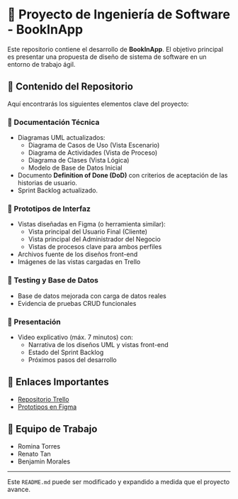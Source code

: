 # 🧠 Proyecto de Ingeniería de Software - BookInApp

Este repositorio contiene el desarrollo de **BookInApp**. El objetivo principal es presentar una propuesta de diseño de sistema de software en un entorno de trabajo ágil.

## 📁 Contenido del Repositorio

Aquí encontrarás los siguientes elementos clave del proyecto:

### 📌 Documentación Técnica
- Diagramas UML actualizados:
  - Diagrama de Casos de Uso (Vista Escenario)
  - Diagrama de Actividades (Vista de Proceso)
  - Diagrama de Clases (Vista Lógica)
  - Modelo de Base de Datos Inicial
- Documento **Definition of Done (DoD)** con criterios de aceptación de las historias de usuario.
- Sprint Backlog actualizado.

### 🎨 Prototipos de Interfaz
- Vistas diseñadas en Figma (o herramienta similar):
  - Vista principal del Usuario Final (Cliente)
  - Vista principal del Administrador del Negocio
  - Vistas de procesos clave para ambos perfiles
- Archivos fuente de los diseños front-end
- Imágenes de las vistas cargadas en Trello

### 🧪 Testing y Base de Datos
- Base de datos mejorada con carga de datos reales
- Evidencia de pruebas CRUD funcionales

### 🎥 Presentación
- Video explicativo (máx. 7 minutos) con:
  - Narrativa de los diseños UML y vistas front-end
  - Estado del Sprint Backlog
  - Próximos pasos del desarrollo

## 🔗 Enlaces Importantes
- [Repositorio Trello](https://trello.com/b/6O8uYolQ/mi-tablero-de-trello)  
- [Prototipos en Figma](https://www.figma.com/design/pGthT1iEdAhvrLcoZn89t8/Book-Inn-App?node-id=0-1&t=oyajFh9mbjJc7H4j-0)  

## 👥 Equipo de Trabajo
- Romina Torres  
- Renato Tan  
- Benjamin Morales

---

Este `README.md` puede ser modificado y expandido a medida que el proyecto avance.